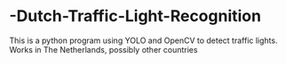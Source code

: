 # -Dutch-Traffic-Light-Recognition
This is a python program using YOLO and OpenCV to detect traffic lights. Works in The Netherlands, possibly other countries
